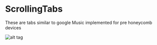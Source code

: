 # ScrollingTabs

These are tabs similar to google Music implemented for pre honeycomb devices

![alt tag](http://i.imgur.com/n4qgAuE.png)

